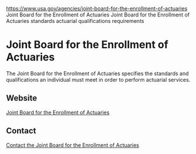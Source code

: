 

https://www.usa.gov/agencies/joint-board-for-the-enrollment-of-actuaries
Joint Board for the Enrollment of Actuaries
Joint Board for the Enrollment of Actuaries standards
actuarial qualifications requirements

Joint Board for the Enrollment of Actuaries
===========================================

The Joint Board for the Enrollment of Actuaries specifies the standards and qualifications an individual must meet in order to perform actuarial services.

Website
-------

[Joint Board for the Enrollment of Actuaries](https://www.irs.gov/tax-professionals/enrolled-actuaries/information-about-the-joint-board)

Contact
-------

[Contact the Joint Board for the Enrollment of Actuaries](https://www.irs.gov/tax-professionals/enrolled-actuaries/how-to-contact-us)
